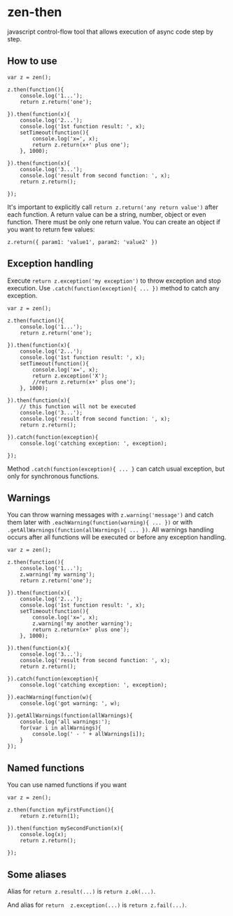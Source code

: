 # zen-then
javascript control-flow tool that allows execution of async code step by step.

## How to use
```
var z = zen();

z.then(function(){
    console.log('1...');
    return z.return('one');

}).then(function(x){
    console.log('2...');
    console.log('1st function result: ', x);
    setTimeout(function(){
        console.log('x=', x);
        return z.return(x+' plus one');
    }, 1000);

}).then(function(x){
    console.log('3...');
    console.log('result from second function: ', x);
    return z.return();

});
```

It's important to explicitly call `return z.return('any return value')` after each function.
A return value can be a string, number, object or even function.
There must be only one return value. You can create an object if you want to return few values:
```
z.return({ param1: 'value1', param2: 'value2' })
```


## Exception handling
Execute `return z.exception('my exception')` to throw exception and stop execution.
Use `.catch(function(exception){ ... })` method to catch any exception.
```
var z = zen();

z.then(function(){
    console.log('1...');
    return z.return('one');

}).then(function(x){
    console.log('2...');
    console.log('1st function result: ', x);
    setTimeout(function(){
        console.log('x=', x);
        return z.exception('X');
        //return z.return(x+' plus one');
    }, 1000);

}).then(function(x){
    // this function will not be executed
    console.log('3...');
    console.log('result from second function: ', x);
    return z.return();

}).catch(function(exception){
    console.log('catching exception: ', exception);

});
```
Method `.catch(function(exception){ ... }` can catch usual exception, but only for synchronous functions.


## Warnings
You can throw warning messages with `z.warning('message')` and catch them later with 
`.eachWarning(function(warning){ ... })` or with `.getAllWarnings(function(allWarnings){ ... })`.
All warnings handling occurs after all functions will be executed or before any exception handling.

```
var z = zen();

z.then(function(){
    console.log('1...');
    z.warning('my warning');
    return z.return('one');

}).then(function(x){
    console.log('2...');
    console.log('1st function result: ', x);
    setTimeout(function(){
        console.log('x=', x);
        z.warning('my another warning');
        return z.return(x+' plus one');
    }, 1000);

}).then(function(x){
    console.log('3...');
    console.log('result from second function: ', x);
    return z.return();

}).catch(function(exception){
    console.log('catching exception: ', exception);

}).eachWarning(function(w){
    console.log('got warning: ', w);

}).getAllWarnings(function(allWarnings){
    console.log('all warnings:');
    for(var i in allWarnings){
        console.log(' - ' + allWarnings[i]);
    }
});
```


## Named functions
You can use named functions if you want
```
var z = zen();

z.then(function myFirstFunction(){
    return z.return(1);

}).then(function mySecondFunction(x){
    console.log(x);
    return z.return();
    
});
```


## Some aliases
Alias for `return z.result(...)` is `return z.ok(...)`.

And alias for `return  z.exception(...)` is `return z.fail(...)`.

